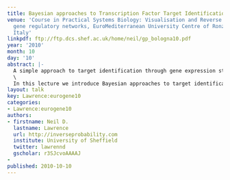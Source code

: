 ```yaml
---
title: Bayesian approaches to Transcription Factor Target Identification
venue: 'Course in Practical Systems Biology: Visualisation and Reverse engineering
  gene regulatory networks, EuroMediterranean University Centre of Ronzano, Bologna,
  Italy'
linkpdf: ftp://ftp.dcs.shef.ac.uk/home/neil/gp_bologna10.pdf
year: '2010'
month: 10
day: '10'
abstract: |-
  A simple approach to target identification through gene expression studies has been to cluster the expression profiles and look for coregulated genes within clusters. Within systems biology mechanistic models of gene expression are typically constructed through differential equations. mRNA’s production is taken to be proportional to transcription factor activity (with the proportionality given by the sensitivity) and the mRNA is assumed to decay at a particular rate. The assumption that coregulated genes have similar profiles is equivalent to assuming both the decay and the sensitivity are high.\
  \
  In this lecture we introduce Bayesian approaches to target identification which make use of sampling approaches to rank candidate lists of targets. We will begin with an introduction to the target identification problem and an overview of the power of Bayesian approaches in solving it. We will then consider how probabilistic models such as Gaussian processes can be used for ranking potential targets of a transcription factor. These models are simple enough to allow genome wide target identification, but rich enough to encode dynamical behavior that, allowing us to identify putative targets even when decay rates are low.
layout: talk
key: Lawrence:eurogene10
categories:
- Lawrence:eurogene10
authors:
- firstname: Neil D.
  lastname: Lawrence
  url: http://inverseprobability.com
  institute: University of Sheffield
  twitter: lawrennd
  gscholar: r3SJcvoAAAAJ
- 
published: 2010-10-10
---
```

